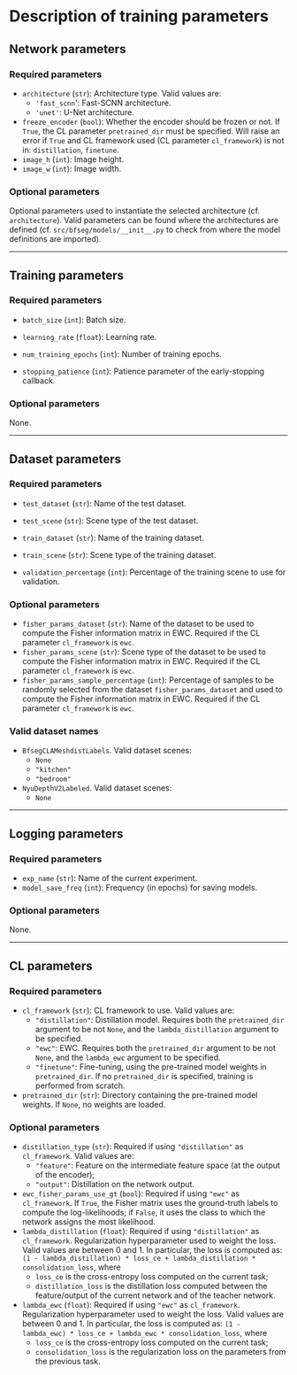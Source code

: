 # Description of training parameters

## Network parameters

### Required parameters

- `architecture` (`str`): Architecture type. Valid values are:
  - `'fast_scnn`': Fast-SCNN architecture.
  - `'unet'`: U-Net architecture.
- `freeze_encoder` (`bool`): Whether the encoder should be frozen or not. If `True`, the CL parameter `pretrained_dir` must be specified. Will raise an error if `True` and CL framework used (CL parameter `cl_framework`) is not in: `distillation`, `finetune`.
- `image_h` (`int`): Image height.
- `image_w` (`int`): Image width.

### Optional parameters

Optional parameters used to instantiate the selected architecture (cf. `architecture`). Valid parameters can be found where the architectures are defined (cf. `src/bfseg/models/__init__.py` to check from where the model definitions are imported).

____

## Training parameters

### Required parameters

- `batch_size` (`int`): Batch size.
- `learning_rate` (`float`): Learning rate.

- `num_training_epochs` (`int`): Number of training epochs.
- `stopping_patience` (`int`): Patience parameter of the early-stopping callback.

### Optional parameters

None.

____

## Dataset parameters

### Required parameters

- `test_dataset` (`str`): Name of the test dataset.

- `test_scene` (`str`): Scene type of the test dataset.
- `train_dataset` (`str`): Name of the training dataset.

- `train_scene` (`str`): Scene type of the training dataset.

- `validation_percentage` (`int`): Percentage of the training scene to use for validation.

### Optional parameters

- `fisher_params_dataset` (`str`): Name of the dataset to be used to compute the Fisher information matrix in EWC. Required if the CL parameter `cl_framework` is `ewc`.
- `fisher_params_scene` (`str`): Scene type of the dataset to be used to compute the Fisher information matrix in EWC. Required if the CL parameter `cl_framework` is `ewc`.
- `fisher_params_sample_percentage` (`int`): Percentage of samples to be randomly selected from the dataset `fisher_params_dataset` and used to compute the Fisher information matrix in EWC. Required if the CL parameter `cl_framework` is `ewc`.

### Valid dataset names

- `BfsegCLAMeshdistLabels`. Valid dataset scenes:
  - `None`
  - `"kitchen"`
  - `"bedroom"`
- `NyuDepthV2Labeled`. Valid dataset scenes:
  - `None`

____

## Logging parameters

### Required parameters

- `exp_name` (`str`): Name of the current experiment.
- `model_save_freq` (`int`): Frequency (in epochs) for saving models.

### Optional parameters

None.

____

## CL parameters

### Required parameters

- `cl_framework` (`str`): CL framework to use. Valid values are:
  - `"distillation"`: Distillation model. Requires both the `pretrained_dir` argument to be not `None`, and the `lambda_distillation` argument to be specified.
  - `"ewc"`: EWC. Requires both the `pretrained_dir` argument to be not `None`, and the `lambda_ewc` argument to be specified.
  - `"finetune"`: Fine-tuning, using the pre-trained model weights in `pretrained_dir`. If no `pretrained_dir` is specified, training is performed from scratch.
- `pretrained_dir` (`str`): Directory containing the pre-trained model weights. If `None`, no weights are loaded.

### Optional parameters

- `distillation_type` (`str`): Required if using `"distillation"` as `cl_framework`. Valid values are:
  - `"feature"`: Feature on the intermediate feature space (at the output of the encoder);
  - `"output"`: Distillation on the network output.
- `ewc_fisher_params_use_gt` (`bool`): Required if using `"ewc"` as `cl_framework`. If `True`, the Fisher matrix uses the ground-truth labels to compute the log-likelihoods; if `False`, it uses the class to which the network assigns the most likelihood.
- `lambda_distillation` (`float`): Required if using `"distillation"` as `cl_framework`. Regularization hyperparameter used to weight the loss.  Valid values are between 0 and 1. In particular, the loss is computed as: `(1 - lambda_distillation) * loss_ce + lambda_distillation * consolidation_loss`, where
  - `loss_ce` is the cross-entropy loss computed on the current task;
  - `distillation_loss` is the distillation loss computed between the feature/output of the current network and of the teacher network.
- `lambda_ewc` (`float`): Required if using `"ewc"` as `cl_framework`. Regularization hyperparameter used to weight the loss.  Valid values are between 0 and 1. In particular, the loss is computed as: `(1 - lambda_ewc) * loss_ce + lambda_ewc * consolidation_loss`, where
  - `loss_ce` is the cross-entropy loss computed on the current task;
  - `consolidation_loss` is the regularization loss on the parameters from the previous task.